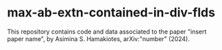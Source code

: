 # max-ab-extn-contained-in-div-flds

This repository contains code and data associated to the paper "insert paper name", by Asimina S. Hamakiotes, arXiv:"number" (2024).
